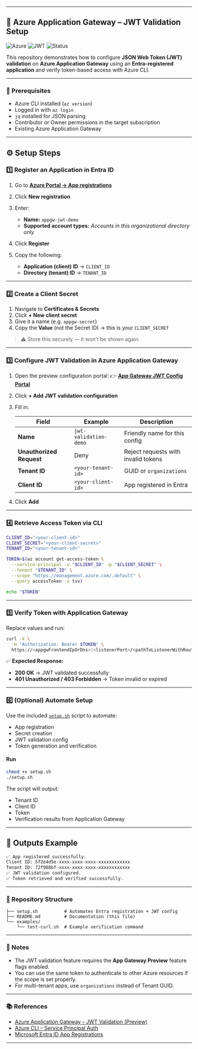 
---

## 🧠 Azure Application Gateway – JWT Validation Setup

![Azure](https://img.shields.io/badge/Azure-blue?logo=microsoftazure\&logoColor=white)
![JWT](https://img.shields.io/badge/JWT-Validation-green)
![Status](https://img.shields.io/badge/Status-Preview-yellow)

This repository demonstrates how to configure **JSON Web Token (JWT) validation** on **Azure Application Gateway** using an **Entra-registered application** and verify token-based access with Azure CLI.

---

### 🚀 Prerequisites

* Azure CLI installed (`az version`)
* Logged in with `az login`
* `jq` installed for JSON parsing
* Contributor or Owner permissions in the target subscription
* Existing Azure Application Gateway

---

## ⚙️ Setup Steps

### 1️⃣ Register an Application in Entra ID

1. Go to [**Azure Portal → App registrations**](https://portal.azure.com/#view/Microsoft_AAD_RegisteredApps/ApplicationsListBlade)
2. Click **New registration**
3. Enter:

   * **Name:** `appgw-jwt-demo`
   * **Supported account types:** *Accounts in this organizational directory only*
4. Click **Register**
5. Copy the following:

   * **Application (client) ID** → `CLIENT_ID`
   * **Directory (tenant) ID** → `TENANT_ID`

---

### 2️⃣ Create a Client Secret

1. Navigate to **Certificates & Secrets**
2. Click **+ New client secret**
3. Give it a name (e.g. `appgw-secret`)
4. Copy the **Value** (not the Secret ID) → this is your `CLIENT_SECRET`

> ⚠️ Store this securely — it won’t be shown again.

---

### 3️⃣ Configure JWT Validation in Azure Application Gateway

1. Open the preview configuration portal:
   👉 [**App Gateway JWT Config Portal**](https://ms.portal.azure.com/?feature.canmodifystamps=true&Microsoft_Azure_HybridNetworking=flight23&feature.applicationgatewayjwtvalidation=true)

2. Click **+ Add JWT validation configuration**

3. Fill in:

   | Field                    | Example               | Description                         |
   | ------------------------ | --------------------- | ----------------------------------- |
   | **Name**                 | `jwt-validation-demo` | Friendly name for this config       |
   | **Unauthorized Request** | Deny                  | Reject requests with invalid tokens |
   | **Tenant ID**            | `<your-tenant-id>`    | GUID or `organizations`             |
   | **Client ID**            | `<your-client-id>`    | App registered in Entra             |

4. Click **Add**

---

### 4️⃣ Retrieve Access Token via CLI

```bash
CLIENT_ID="<your-client-id>"
CLIENT_SECRET="<your-client-secret>"
TENANT_ID="<your-tenant-id>"

TOKEN=$(az account get-access-token \
  --service-principal -u "$CLIENT_ID" -p "$CLIENT_SECRET" \
  --tenant "$TENANT_ID" \
  --scope "https://management.azure.com/.default" \
  --query accessToken -o tsv)

echo "$TOKEN"
```

---

### 5️⃣ Verify Token with Application Gateway

Replace values and run:

```bash
curl -k \
  -H "Authorization: Bearer $TOKEN" \
  https://<appgwFrontendIpOrDns>:<listenerPort>/<pathToListenerWithRoute>
```

✅ **Expected Response:**

* **200 OK** → JWT validated successfully
* **401 Unauthorized / 403 Forbidden** → Token invalid or expired

---

### 6️⃣ (Optional) Automate Setup

Use the included [`setup.sh`](./setup.sh) script to automate:

* App registration
* Secret creation
* JWT validation config
* Token generation and verification

#### Run

```bash
chmod +x setup.sh
./setup.sh
```

The script will output:

* Tenant ID
* Client ID
* Token
* Verification results from Application Gateway

---

## 🧾 Outputs Example

```bash
✅ App registered successfully.
Client ID: 5f2e4d5e-xxxx-xxxx-xxxx-xxxxxxxxxxxx
Tenant ID: 72f988bf-xxxx-xxxx-xxxx-xxxxxxxxxxxx
✅ JWT validation configured.
✅ Token retrieved and verified successfully.
```

---

### 🧱 Repository Structure

```
├── setup.sh          # Automates Entra registration + JWT config
├── README.md         # Documentation (this file)
└── examples/
    └── test-curl.sh  # Example verification command
```

---

### 🧠 Notes

* The JWT validation feature requires the **App Gateway Preview** feature flags enabled.
* You can use the same token to authenticate to other Azure resources if the scope is set properly.
* For multi-tenant apps, use `organizations` instead of Tenant GUID.

---

### 📚 References

* [Azure Application Gateway – JWT Validation (Preview)](https://learn.microsoft.com/azure/application-gateway/configuration-overview)
* [Azure CLI – Service Principal Auth](https://learn.microsoft.com/cli/azure/create-an-azure-service-principal-azure-cli)
* [Microsoft Entra ID App Registrations](https://learn.microsoft.com/azure/active-directory/develop/quickstart-register-app)

---


